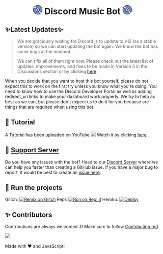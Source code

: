 <h1 align="center"><img src="./assets/logo.gif" width="30px"> Discord Music Bot <img src="./assets/logo.gif" width="30px"></h1>

## ✨Latest Updates✨

> We are graciously waiting for Discord.js to update to v13 (as a stable version) so we can start updating the bot again. We know the bot has some bugs at the moment. 
>
> We can't fix all of them right now. Please check out the latest list of updates, improvements, and fixes to be made in Version 5 in the Discussions section or by clicking [here](https://github.com/MrHyperGaming/musichyper/discussions/2)

When you decide that you want to host this bot yourself, please do not expect this to work on the first try unless you know what you're doing. You need to know how to use the Discord Developer Portal as well as adding redirect_uri links to make your dashboard work properly. We try to help as best as we can, but please don't expect us to do it for you because are things that are required when using this bot.


## 📝 Tutorial

A Tutorial has been uploaded on YouTube <img src="https://www.youtube.com/about/static/svgs/icons/brand-resources/YouTube_icon_full-color.svg?cache=f2ec7a5" width="30px"> Watch it by clicking [here](https://www.youtube.com/watch?v=p4lP96Tiv9s)

## 📝 [Support Server](https://discord.gg/uUuHMa7h46)

Do you have any issues with the bot? Head to our [Discord Server](https://discord.gg/uUuHMa7h46) where we can help you faster than creating a GitHub issue. If you have a major bug to report, it would be best to create an [issue here](https://github.com/MrHyperGaming/musichyper/issues).


## 💨 Run the projects

Glitch: [![Remix on Glitch](https://cdn.glitch.com/2703baf2-b643-4da7-ab91-7ee2a2d00b5b%2Fremix-button.svg)](https://glitch.com/edit/#!/import/github/MrHyperGaming/musichyper)
Repl: [![Run on Repl.it](https://repl.it/badge/github/MrHyperGaming/musichyper)](https://repl.it/github/MrHyperGaming/musichyper)
Heroku: [![Deploy](https://www.herokucdn.com/deploy/button.svg)](https://heroku.com/deploy?template=https://github.com/MrHyperGaming/musichyper)

## ✨ Contributors

Contributions are always welcomed :D Make sure to follow [Contributing.md](/CONTRIBUTING.md)

<a href="https://github.com/MrHyperGaming/musichyper/graphs/contributors">
  <img src="https://contributors-img.web.app/image?repo=MrHyperGaming/musichyper" />
</a>

Made with :heart: and JavaScript!
